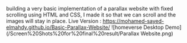 building a very basic implementation of a parallax website with fixed scrolling using HTML and CSS, I made it so that we can scroll and the images will stay in place.
Live Version : https://mohamed-sayed-elmahdy.github.io/Basic-Parallax-Website/
![homeverse Desktop Demo](/Screen%20Shots%20for%20final%20result/Parallax Website.png)


